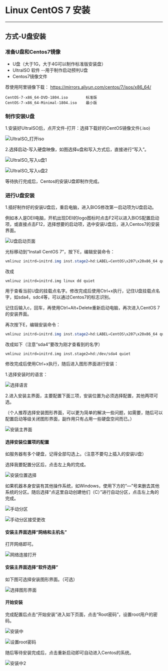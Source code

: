 # Linux CentOS 7 安装
---

## 方式-U盘安装

### 准备U盘和Centos7镜像

* U盘（大于1G，大于4G可以制作标准版安装盘）
* UltraISO 软件  --用于制作启动预判U盘
* Centos7镜像文件

荐使用阿里镜像下载：
   <a href="https://mirrors.aliyun.com/centos/7/isos/x86_64/" target="_blank">https://mirrors.aliyun.com/centos/7/isos/x86_64/</a>


    CentOS-7-x86_64-DVD-1804.iso 		标准版
    CentOS-7-x86_64-Minimal-1804.iso	最小版

###  制作安装U盘

1.安装好UltraISO后，点开文件-打开：选择下载好的CentOS镜像文件(.iso)

![UltraISO_打开iso](image\UltraISO_打开iso.jpg)

2.选择启动-写入硬盘映像，如图选择u盘和写入方式后，直接进行“写入”。

![UltraISO_写入u盘1](image/UltraISO_写入u盘1.jpg)

![UltraISO_写入u盘2](image/UltraISO_写入u盘2.jpg)

等待执行完成后，Centos的安装U盘即制作完成。

### 进行U盘安装

1.插好制作好的安装U盘后，重启电脑，进入BIOS修改第一启动项为U盘启动。

例如本人是DEll电脑，开机出现DEll的logo图标时点击F2可以进入BIOS配置启动项，或直接点击F12，选择想要的启动项，选中安装U盘后，进入Centos7的安装界面。

![U盘启动页面](image/linux安装/U盘启动页面.jpg)

光标移动到“Install CentOS 7”，按下E，编辑安装命令：

```java
vmlinuz initrd=initrd.img inst.stage2=hd:LABEL=CentOS\x207\x20x86_64 quiet
```

改成

```
vmlinuz initrd=initrd.img linux dd quiet 
```

用于查看当前U盘的挂载点名字。修改完成后使用Ctrl+x执行，记住U盘挂载点名字，如sda4，sdc4等，可以通过Centos7的标志识别。

记住后输入c，回车，再使用Ctrl+Alt+Delete重新启动电脑，再次进入CentOS 7的安装界面。

再次按下E，编辑安装命令：
```java
vmlinuz initrd=initrd.img inst.stage2=hd:LABEL=CentOS\x207\x20x86_64 quiet
```

改成如下（注意“sda4”要改为刚才查看到的名字）

```
vmlinuz initrd=initrd.img inst.stage2=hd:/dev/sda4 quiet 
```

修改完成后使用Ctrl+x执行，随后进入图形界面进行安装：

1.选择安装时的语言：

![选择语言](image/linux安装/选择语言.png)



2.进入安装主界面，主要配置下面三项，安装位置为必须选择配置，其他两项可选。

（个人推荐选择安装图形界面，可以更为简单的解决一些问题，如需要，随后可以配置启动等级关闭图形界面，副作用只有占用一些硬盘空间而已。）

![安装主界面](image/linux安装/安装主界面.png)

#### 选择安装位置项的配置

如服务器有多个硬盘，记得全部勾选上。（注意不要勾上插入的安装U盘）

选择我要配置分区后，点击左上角的完成。

![安装位置选择](image/linux安装/安装位置选择.png)

如果机器本身安装有其他操作系统，如Windows，使用下方的“—”号来删去其他系统的分区。随后选择“点这里自动创建他们（C）”进行自动分区，点击左上角的完成。

![手动分区](image/linux安装/手动分区.png)

![手动分区接受更改](image/linux安装/手动分区接受更改.png)

#### 安装主界面选择“网络和主机名”

打开网络即可。

![网络连接打开](image/linux安装/网络连接打开.png)

#### 安装主界面选择“软件选择”

如下图可选择安装图形界面。（可选）

![选择图形界面](image/linux安装/选择图形界面.png)

#### 开始安装

完成配置后点击“开始安装”进入如下页面，点击“Root密码”，设置root用户的密码。

![安装中](image/linux安装/安装中.png)

![设置root密码](image/linux安装/设置root密码.png)

随后等待安装完成后，点击重新启动即可自动进入Centos的系统。

![安装中2](image/linux安装/安装中2.png)

